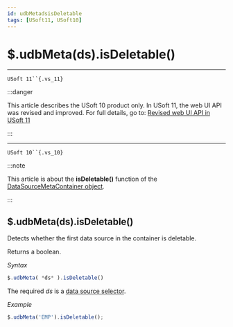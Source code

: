 ```yaml
---
id: udbMetadsisDeletable
tags: [USoft11, USoft10]
---
```

# $.udbMeta(ds).isDeletable()



----

`USoft 11``{.vs_11}`


:::danger

This article describes the USoft 10 product only.
In USoft 11, the web UI API was revised and improved. For full details, go to:
[Revised web UI API in USoft 11](/docs/Web_and_app_UIs/UDB_udb/Revised_web_UI_API_in_USoft_11.md)

:::

----

`USoft 10``{.vs_10}`


:::note

This article is about the **isDeletable()** function of the [DataSourceMetaContainer object](/docs/Web_and_app_UIs/UDB_DataSourceMetaContainer).

:::

## **$.udbMeta(ds).isDeletable()**

Detects whether the first data source in the container is deletable.

Returns a boolean.

*Syntax*

```js
$.udbMeta( *ds* ).isDeletable()

```

The required *ds* is a [data source selector](/docs/Web_and_app_UIs/UDB_DataSourceMetaContainer/UDB_DataSourceMetaContainer_object.md).

*Example*

```js
$.udbMeta('EMP').isDeletable();
```

 